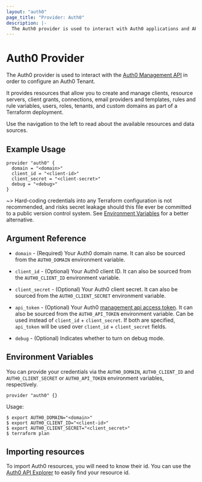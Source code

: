 ```yaml
---
layout: "auth0"
page_title: "Provider: Auth0"
description: |-
  The Auth0 provider is used to interact with Auth0 applications and APIs.
---
```


# Auth0 Provider

The Auth0 provider is used to interact with the [Auth0 Management API](https://auth0.com/docs/api/management/v2) in
order to configure an Auth0 Tenant. 

It provides resources that allow you to create and manage clients, resource servers, client grants, connections,
email providers and templates, rules and rule variables, users, roles, tenants, and custom domains as part of a
Terraform deployment.

Use the navigation to the left to read about the available resources and data sources.

## Example Usage

```hcl
provider "auth0" {
  domain = "<domain>"
  client_id = "<client-id>"
  client_secret = "<client-secret>"
  debug = "<debug>"
}
```

~> Hard-coding credentials into any Terraform configuration is not recommended, and risks secret leakage should this
file ever be committed to a public version control system. See [Environment Variables](#environment-variables) for a
better alternative.

## Argument Reference

* `domain` - (Required) Your Auth0 domain name. 
It can also be sourced from the `AUTH0_DOMAIN` environment variable.

* `client_id` - (Optional) Your Auth0 client ID.
It can also be sourced from the `AUTH0_CLIENT_ID` environment variable.

* `client_secret` - (Optional) Your Auth0 client secret.
It can also be sourced from the `AUTH0_CLIENT_SECRET` environment variable.

* `api_token` - (Optional) Your Auth0 [management api access token](https://auth0.com/docs/security/tokens/access-tokens/management-api-access-tokens).
It can also be sourced from the `AUTH0_API_TOKEN` environment variable. 
Can be used instead of `client_id` + `client_secret`. 
If both are specified, `api_token` will be used over `client_id` + `client_secret` fields.

* `debug` - (Optional) Indicates whether to turn on debug mode.

## Environment Variables

You can provide your credentials via the `AUTH0_DOMAIN`, `AUTH0_CLIENT_ID` and `AUTH0_CLIENT_SECRET` or
`AUTH0_API_TOKEN` environment variables, respectively.

```hcl
provider "auth0" {}
```

Usage:

```shell
$ export AUTH0_DOMAIN="<domain>"
$ export AUTH0_CLIENT_ID="<client-id>"
$ export AUTH0_CLIENT_SECRET="<client_secret>"
$ terraform plan
```

## Importing resources

To import Auth0 resources, you will need to know their id. You can use the
[Auth0 API Explorer](https://auth0.com/docs/api/management/v2) to easily find your resource id.
